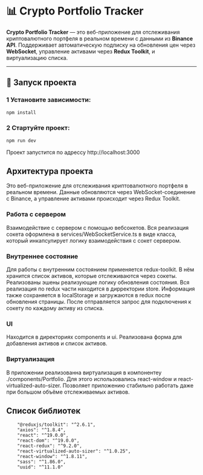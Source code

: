 # 📊 Crypto Portfolio Tracker

**Crypto Portfolio Tracker** — это веб-приложение для отслеживания криптовалютного портфеля в реальном времени с данными из **Binance API**. Поддерживает автоматическую подписку на обновления цен через **WebSocket**, управление активами через **Redux Toolkit**, и виртуализацию списка.

---

## 🚀 Запуск проекта

### 1 Установите зависимости:

```sh
npm install
```

### 2 Стартуйте проект:

```sh
npm run dev
```

Проект запустится по адрессу http://localhost:3000

## Архитектура проекта

Это веб-приложение для отслеживания криптовалютного портфеля в реальном времени. Данные обновляются через WebSocket-соединение с Binance, а управление активами происходит через Redux Toolkit.

### Работа с сервером

Взаимодействие с сервером с помощью вебсокетов.
Вся реализация сокета оформлена в services/WebSocketService.ts в виде класса, который инкапсулирует логику взаимодействия с сокет сервером.

### Внутреннее состояние

Для работы с внутренним состоянием применяется redux-toolkit. В нём хранится список активов, которые отслеживаются через сокеты. Реализованы эшены реализующие логику обновления состояния. Вся реализация по redux части находится в дирректории store. Информация также сохраняется в localStorage и загружаются в redux после обновления страницы. После отправляется запрос для подключения к сокету по каждому активу из списка.

### UI

Находится в директориях components и ui. Реализована форма для добавления активов и список активов.

### Виртуализация

В приложении реализованна виртуализация в компонентеу ./components/Portfolio. Для этого использовались react-window и react-virtualized-auto-sizer.
Позволяет приложению стабильно работать даже при большом объёме отслеживаемых активов.

## Список библиотек

```ch
    "@reduxjs/toolkit": "^2.6.1",
    "axios": "^1.8.4",
    "react": "^19.0.0",
    "react-dom": "^19.0.0",
    "react-redux": "^9.2.0",
    "react-virtualized-auto-sizer": "^1.0.25",
    "react-window": "^1.8.11",
    "sass": "^1.86.0",
    "uuid": "^11.1.0"
```
